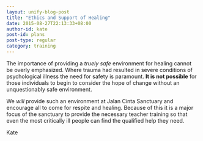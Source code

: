 ```yaml
---
layout: unify-blog-post
title: "Ethics and Support of Healing"
date: 2015-08-27T22:13:33+08:00
author-id: kate
post-id: plans
post-type: regular
category: training
---
```


The importance of providing a *truely safe* environment for healing cannot be overly
emphasized. Where trauma had resulted in severe conditions of psychological illness
the need for safety is paramount. **It is not possible** for those individuals to 
begin to consider the hope of change without an unquestionably safe environment.

We *will* provide such an environment at Jalan Cinta Sanctuary and encourage all to
come for respite and healing. Because of this it is a major focus of the sanctuary to
provide the necessary teacher training so that even the most critically ill people
can find the qualified help they need.

Kate 

